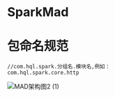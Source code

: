 # SparkMad
# 包命名规范
```
//com.hql.spark.分组名.模块名,例如：
com.hql.spark.core.http
```
![MAD架构图2 (1)](https://user-images.githubusercontent.com/7410469/162581531-10b06854-80f9-446c-8cfd-d532fc407866.svg)
